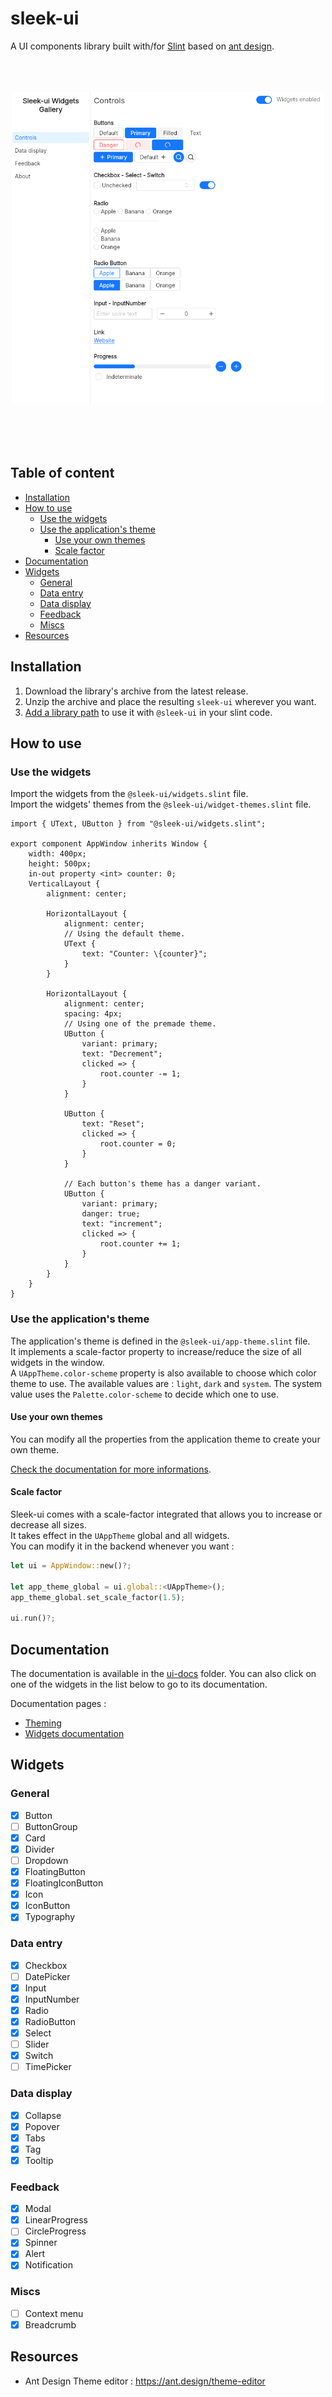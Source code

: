 # sleek-ui <!-- omit in toc -->
A UI components library built with/for [Slint](https://github.com/slint-ui/slint) based on [ant design](https://ant.design).  
<br />
<br />
<br />

<p align="center">
	<img src="images/widgets_gallery.png" width="500px" />
</p>
<br />
<br />
<br />

## Table of content <!-- omit in toc -->
- [Installation](#installation)
- [How to use](#how-to-use)
	- [Use the widgets](#use-the-widgets)
	- [Use the application's theme](#use-the-applications-theme)
		- [Use your own themes](#use-your-own-themes)
		- [Scale factor](#scale-factor)
- [Documentation](#documentation)
- [Widgets](#widgets)
	- [General](#general)
	- [Data entry](#data-entry)
	- [Data display](#data-display)
	- [Feedback](#feedback)
	- [Miscs](#miscs)
- [Resources](#resources)

## Installation
1. Download the library's archive from the latest release.
2. Unzip the archive and place the resulting `sleek-ui` wherever you want.
3. [Add a library path](https://docs.slint.dev/latest/docs/slint/guide/language/coding/file/#component-libraries) to use it with `@sleek-ui` in your slint code.

## How to use
### Use the widgets
Import the widgets from the `@sleek-ui/widgets.slint` file.  
Import the widgets' themes from the `@sleek-ui/widget-themes.slint` file.  

```slint
import { UText, UButton } from "@sleek-ui/widgets.slint";

export component AppWindow inherits Window {
	width: 400px;
	height: 500px;
	in-out property <int> counter: 0;
	VerticalLayout {
		alignment: center;

		HorizontalLayout {
			alignment: center;
			// Using the default theme.
			UText {
				text: "Counter: \{counter}";
			}
		}

		HorizontalLayout {
			alignment: center;
			spacing: 4px;
			// Using one of the premade theme.
			UButton {
				variant: primary;
				text: "Decrement";
				clicked => {
					root.counter -= 1;
				}
			}

			UButton {
				text: "Reset";
				clicked => {
					root.counter = 0;
				}
			}

			// Each button's theme has a danger variant.
			UButton {
				variant: primary;
				danger: true;
				text: "increment";
				clicked => {
					root.counter += 1;
				}
			}
		}
	}
}
```

### Use the application's theme
The application's theme is defined in the `@sleek-ui/app-theme.slint` file.  
It implements a scale-factor property to increase/reduce the size of all widgets in the window.  
A `UAppTheme.color-scheme` property is also available to choose which color theme to use. The available values are : `light`, `dark` and `system`. The system value uses the `Palette.color-scheme` to decide which one to use.


#### Use your own themes
You can modify all the properties from the application theme to create your own theme.

[Check the documentation for more informations](./docs-sleek-ui/theming.md).

#### Scale factor
Sleek-ui comes with a scale-factor integrated that allows you to increase or decrease all sizes.  
It takes effect in the `UAppTheme` global and all widgets.  
You can modify it in the backend whenever you want : 
```rust
let ui = AppWindow::new()?;

let app_theme_global = ui.global::<UAppTheme>();
app_theme_global.set_scale_factor(1.5);

ui.run()?;
```

## Documentation
The documentation is available in the [ui-docs](./docs-sleek-ui/) folder. You can also click on one of the widgets in the list below to go to its documentation.

Documentation pages :
- [Theming](docs-sleek-ui/theming.md)
- [Widgets documentation](docs-sleek-ui/widgets.md)

## Widgets
### General
- [x] Button
- [ ] ButtonGroup
- [x] Card
- [x] Divider
- [ ] Dropdown
- [x] FloatingButton
- [x] FloatingIconButton
- [x] Icon
- [x] IconButton
- [x] Typography

### Data entry
- [x] Checkbox
- [ ] DatePicker
- [x] Input
- [x] InputNumber
- [x] Radio
- [x] RadioButton
- [x] Select
- [ ] Slider
- [x] Switch
- [ ] TimePicker

### Data display
- [x] Collapse
- [x] Popover
- [x] Tabs
- [x] Tag
- [x] Tooltip

### Feedback
- [x] Modal
- [x] LinearProgress
- [ ] CircleProgress
- [x] Spinner
- [x] Alert
- [x] Notification

### Miscs
- [ ] Context menu
- [x] Breadcrumb

## Resources
- Ant Design Theme editor : https://ant.design/theme-editor
